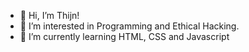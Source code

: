 - 👋 Hi, I’m Thijn!
- 👀 I’m interested in Programming and Ethical Hacking.
- 🌱 I’m currently learning HTML, CSS and Javascript

<!---
Thijn0/Thijn0 is a ✨ special ✨ repository because its `README.md` (this file) appears on your GitHub profile.
You can click the Preview link to take a look at your changes.
--->
